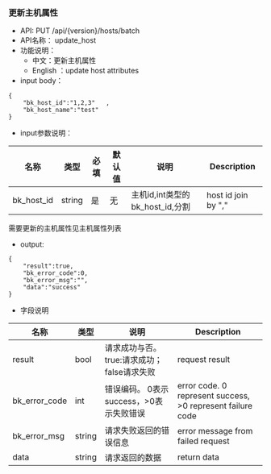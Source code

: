 


###  更新主机属性

* API: PUT /api/{version}/hosts/batch
* API名称： update_host
* 功能说明：
	* 中文：更新主机属性
	* English ：update host attributes
* input body：
```
{
    "bk_host_id":"1,2,3"   ,
    "bk_host_name":"test"
}
```

* input参数说明：

| 名称       | 类型   | 必填 | 默认值 | 说明                            | Description         |
| ---------- | ------ | ---- | ------ | ------------------------------- | ------------------- |
| bk_host_id | string | 是   | 无     | 主机id,int类型的bk_host_id,分割 | host id join by "," |
需要更新的主机属性见主机属性列表

* output:
```
{
    "result":true,
    "bk_error_code":0,
    "bk_error_msg":"",
    "data":"success"
}
```

* 字段说明

| 名称          | 类型   | 说明                                       | Description                                                |
| ------------- | ------ | ------------------------------------------ | ---------------------------------------------------------- |
| result        | bool   | 请求成功与否。true:请求成功；false请求失败 | request result                                             |
| bk_error_code | int    | 错误编码。 0表示success，>0表示失败错误    | error code. 0 represent success, >0 represent failure code |
| bk_error_msg  | string | 请求失败返回的错误信息                     | error message from failed request                          |
| data          | string | 请求返回的数据                             | return data                                                |

